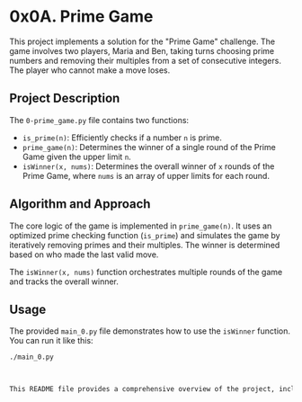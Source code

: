 # 0x0A. Prime Game

This project implements a solution for the "Prime Game" challenge.  The game involves two players, Maria and Ben, taking turns choosing prime numbers and removing their multiples from a set of consecutive integers. The player who cannot make a move loses.

## Project Description

The `0-prime_game.py` file contains two functions:

* `is_prime(n)`: Efficiently checks if a number `n` is prime.
* `prime_game(n)`: Determines the winner of a single round of the Prime Game given the upper limit `n`.
* `isWinner(x, nums)`: Determines the overall winner of `x` rounds of the Prime Game, where `nums` is an array of upper limits for each round.

## Algorithm and Approach

The core logic of the game is implemented in `prime_game(n)`.  It uses an optimized prime checking function (`is_prime`) and simulates the game by iteratively removing primes and their multiples. The winner is determined based on who made the last valid move.

The `isWinner(x, nums)` function orchestrates multiple rounds of the game and tracks the overall winner.

## Usage

The provided `main_0.py` file demonstrates how to use the `isWinner` function.  You can run it like this:

```bash
./main_0.py



This README file provides a comprehensive overview of the project, including its purpose, functionality, usage instructions, and key improvements. It also includes a clear example and adheres to standard Markdown formatting. Remember to replace "[Your Name]" with your actual name.
